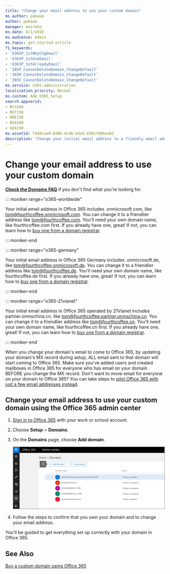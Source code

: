 ```yaml
---
title: "Change your email address to use your custom domain"
ms.author: pebaum
author: pebaum
manager: mnirkhe
ms.date: 8/1/2018
ms.audience: Admin
ms.topic: get-started-article
f1_keywords:
- 'O365P_1stWhyChgEmail'
- 'O365P_1stUseEmail'
- 'O365P_1stAlreadyEmail'
- '365P_CannotDeleteDomain_ChangeDefault'
- '365M_CannotDeleteDomain_ChangeDefault'
- '365E_CannotDeleteDomain_ChangeDefault'
ms.service: o365-administration
localization_priority: Normal
ms.custom: Adm_O365_Setup
search.appverid:
- BCS160
- MET150
- MOE150
- BEA160
- GEA150
ms.assetid: f4d8cae9-6d06-4c4b-b4e5-6581fd05ea82
description: "Change your initial email address to a friendly email address like tom@fourthcoffee.com. To do this, you need to buy a domain name, and add it to Office 365. "
---
```


# Change your email address to use your custom domain

 **[Check the Domains FAQ](../setup/domains-faq.md)** if you don't find what you're looking for. 
  
::: moniker range="o365-worldwide"

Your initial email address in Office 365 includes .onmicrosoft.com, like tom@fourthcoffee.onmicrosoft.com. You can change it to a friendlier address like tom@fourthcoffee.com. You'll need your own domain name, like fourthcoffee.com first. If you already have one, great! If not, you can learn how to [buy one from a domain registrar](../get-help-with-domains/buy-a-domain-name.md).

::: moniker-end

::: moniker range="o365-germany"

Your initial email address in Office 365 Germany includes .onmicrosoft.de, like tom@fourthcoffee.onmicrosoft.de. You can change it to a friendlier address like tom@fourthcoffee.de. You'll need your own domain name, like fourthcoffee.de first. If you already have one, great! If not, you can learn how to [buy one from a domain registrar](../get-help-with-domains/buy-a-domain-name.md).

::: moniker-end

::: moniker range="o365-21vianet"

Your initial email address in Office 365 operated by 21Vianet includes partner.onmschina.cn, like tom@fourthcoffee.partner.onmschina.cn. You can change it to a friendlier address like tom@fourthcoffee.cn. You'll need your own domain name, like fourthcoffee.cn first. If you already have one, great! If not, you can learn how to [buy one from a domain registrar](../get-help-with-domains/buy-a-domain-name.md).

::: moniker-end

When you change your domain's email to come to Office 365, by updating your domain's MX record during setup, ALL email sent to that domain will start coming to Office 365. Make sure you've added users and created mailboxes in Office 365 for everyone who has email on your domain BEFORE you change the MX record. Don't want to move email for everyone on your domain to Office 365? You can take steps to [pilot Office 365 with just a few email addresses instead](https://support.office.com/article/39cee536-6a03-40cf-b9c1-f301bb6001d7.aspx).
  
## Change your email address to use your custom domain using the Office 365 admin center
<a name="BKMK_PreviewAdminCenter"> </a>

1. [Sign in to Office 365](where-to-sign-in.md) with your work or school account. 
    
2. Choose **Setup** \> **Domains**.
    
3. On the **Domains** page, choose **Add domain**.
    
    ![On the Domains page, choose Add domain](../media/68d68f29-db6e-4050-89e3-73a65f204b8d.png)
  
4. Follow the steps to confirm that you own your domain and to change your email address.
    
You'll be guided to get everything set up correctly with your domain in Office 365.
  
## See Also
<a name="BKMK_PreviewAdminCenter"> </a>

[Buy a custom domain using Office 365](../get-help-with-domains/buy-a-domain-name.md)
  

